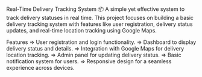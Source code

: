 Real-Time Delivery Tracking System 📦
A simple yet effective system to track delivery statuses in real time. This project focuses on building a basic delivery tracking system with features like user registration, delivery status updates, and real-time location tracking using Google Maps.

Features
=> User registration and login functionality.
=> Dashboard to display delivery status and details.
=> Integration with Google Maps for delivery location tracking.
=> Admin panel for updating delivery status.
=> Basic notification system for users.
=> Responsive design for a seamless experience across devices.
